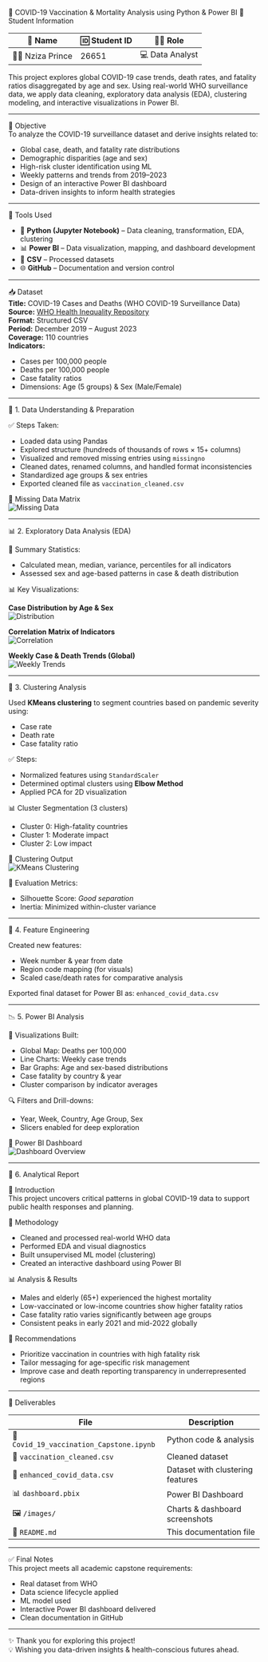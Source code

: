 🦠 COVID-19 Vaccination & Mortality Analysis using Python & Power BI
👥 Student Information  

| 👤 Name        | 🆔 Student ID | 🧑‍💻 Role        |
|---------------|--------------|-----------------|
| 🧑‍🔬 Nziza Prince | 26651        | 💻 Data Analyst |

This project explores global COVID-19 case trends, death rates, and fatality ratios disaggregated by age and sex. Using real-world WHO surveillance data, we apply data cleaning, exploratory data analysis (EDA), clustering modeling, and interactive visualizations in Power BI.

---

🎯 Objective  
To analyze the COVID-19 surveillance dataset and derive insights related to:

- Global case, death, and fatality rate distributions
- Demographic disparities (age and sex)
- High-risk cluster identification using ML
- Weekly patterns and trends from 2019–2023
- Design of an interactive Power BI dashboard
- Data-driven insights to inform health strategies

---

🧰 Tools Used  

- 🐍 **Python (Jupyter Notebook)** – Data cleaning, transformation, EDA, clustering  
- 📊 **Power BI** – Data visualization, mapping, and dashboard development  
- 📁 **CSV** – Processed datasets  
- 🌐 **GitHub** – Documentation and version control  

---

📥 Dataset  
**Title:** COVID-19 Cases and Deaths (WHO COVID-19 Surveillance Data)  
**Source:** [WHO Health Inequality Repository](https://www.who.int/data/inequality-monitor/data)  
**Format:** Structured CSV  
**Period:** December 2019 – August 2023  
**Coverage:** 110 countries  
**Indicators:**  
- Cases per 100,000 people  
- Deaths per 100,000 people  
- Case fatality ratios  
- Dimensions: Age (5 groups) & Sex (Male/Female)  

---

🧼 1. Data Understanding & Preparation  

✅ Steps Taken:
- Loaded data using Pandas  
- Explored structure (hundreds of thousands of rows × 15+ columns)  
- Visualized and removed missing entries using `missingno`  
- Cleaned dates, renamed columns, and handled format inconsistencies  
- Standardized age groups & sex entries  
- Exported cleaned file as `vaccination_cleaned.csv`  

📸 Missing Data Matrix  
![Missing Data](images/missing_data_heatmap.png)

---

📊 2. Exploratory Data Analysis (EDA)

📌 Summary Statistics:
- Calculated mean, median, variance, percentiles for all indicators  
- Assessed sex and age-based patterns in case & death distribution  

📊 Key Visualizations:

**Case Distribution by Age & Sex**  
![Distribution](images/case_distribution_age_sex.png)

**Correlation Matrix of Indicators**  
![Correlation](images/correlation_heatmap.png)

**Weekly Case & Death Trends (Global)**  
![Weekly Trends](images/weekly_trends.png)

---

🧠 3. Clustering Analysis  

Used **KMeans clustering** to segment countries based on pandemic severity using:
- Case rate
- Death rate
- Case fatality ratio

✅ Steps:
- Normalized features using `StandardScaler`  
- Determined optimal clusters using **Elbow Method**  
- Applied PCA for 2D visualization  

📊 Cluster Segmentation (3 clusters)  
- Cluster 0: High-fatality countries  
- Cluster 1: Moderate impact  
- Cluster 2: Low impact  

📸 Clustering Output  
![KMeans Clustering](images/kmeans_clusters.png)

📏 Evaluation Metrics:  
- Silhouette Score: *Good separation*
- Inertia: Minimized within-cluster variance

---

🔧 4. Feature Engineering  

Created new features:
- Week number & year from date
- Region code mapping (for visuals)
- Scaled case/death rates for comparative analysis

Exported final dataset for Power BI as: `enhanced_covid_data.csv`

---

📉 5. Power BI Analysis  

🚦 Visualizations Built:
- Global Map: Deaths per 100,000
- Line Charts: Weekly case trends
- Bar Graphs: Age and sex-based distributions
- Case fatality by country & year
- Cluster comparison by indicator averages

🔍 Filters and Drill-downs:
- Year, Week, Country, Age Group, Sex
- Slicers enabled for deep exploration

📸 Power BI Dashboard  
![Dashboard Overview](images/powerbi_dashboard.png)

---

📑 6. Analytical Report  

🧾 Introduction  
This project uncovers critical patterns in global COVID-19 data to support public health responses and planning.

📍 Methodology  
- Cleaned and processed real-world WHO data  
- Performed EDA and visual diagnostics  
- Built unsupervised ML model (clustering)  
- Created an interactive dashboard using Power BI  

📊 Analysis & Results  
- Males and elderly (65+) experienced the highest mortality  
- Low-vaccinated or low-income countries show higher fatality ratios  
- Case fatality ratio varies significantly between age groups  
- Consistent peaks in early 2021 and mid-2022 globally  

🧠 Recommendations  
- Prioritize vaccination in countries with high fatality risk  
- Tailor messaging for age-specific risk management  
- Improve case and death reporting transparency in underrepresented regions

---

📂 Deliverables  

| File                          | Description                               |
|-------------------------------|-------------------------------------------|
| 📓 `Covid_19_vaccination_Capstone.ipynb` | Python code & analysis |
| 📄 `vaccination_cleaned.csv`           | Cleaned dataset              |
| 📄 `enhanced_covid_data.csv`           | Dataset with clustering features |
| 📊 `dashboard.pbix`                    | Power BI Dashboard           |
| 🖼️ `/images/`                          | Charts & dashboard screenshots |
| 📘 `README.md`                         | This documentation file      |

---

✅ Final Notes  
This project meets all academic capstone requirements:
- Real dataset from WHO  
- Data science lifecycle applied  
- ML model used  
- Interactive Power BI dashboard delivered  
- Clean documentation in GitHub

---

✨ Thank you for exploring this project!  
💡 Wishing you data-driven insights & health-conscious futures ahead.
